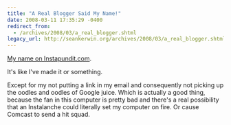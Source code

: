 ```yaml
---
title: "A Real Blogger Said My Name!"
date: 2008-03-11 17:35:29 -0400
redirect_from:
  - /archives/2008/03/a_real_blogger.shtml
legacy_url: http://seankerwin.org/archives/2008/03/a_real_blogger.shtml
---
```

<a href="http://instapundit.com/archives2/016395.php">My name on Instapundit.com</a>.

It's like I've made it or something.

Except for my not putting a link in my email and consequently not picking up the oodles and oodles of Google juice.  Which is actually a good thing, because the fan in this computer is pretty bad and there's a real possibility that an Instalanche could literally set my computer on fire.  Or cause Comcast to send a hit squad.
